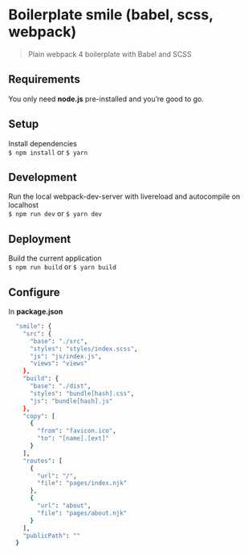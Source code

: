 Boilerplate smile (babel, scss, webpack)
===========

> Plain webpack 4 boilerplate with Babel and SCSS

## Requirements
You only need <b>node.js</b> pre-installed and you’re good to go.

## Setup
Install dependencies<br>
`$ npm install` or `$ yarn`

## Development
Run the local webpack-dev-server with livereload and autocompile on localhost<br>
`$ npm run dev` or `$ yarn dev`

## Deployment
Build the current application<br>
`$ npm run build` or `$ yarn build`

## Configure
In <b>package.json</b>
```sh
  "smile": {
    "src": {
      "base": "./src",
      "styles": "styles/index.scss",
      "js": "js/index.js",
      "views": "views"
    },
    "build": {
      "base": "./dist",
      "styles": "bundle[hash].css",
      "js": "bundle[hash].js"
    },
    "copy": [
      {
        "from": "favicon.ico",
        "to": "[name].[ext]"
      }
    ],
    "routes": [
      {
        "url": "/",
        "file": "pages/index.njk"
      },
      {
        "url": "about",
        "file": "pages/about.njk"
      }
    ],
    "publicPath": ""
  }
```

